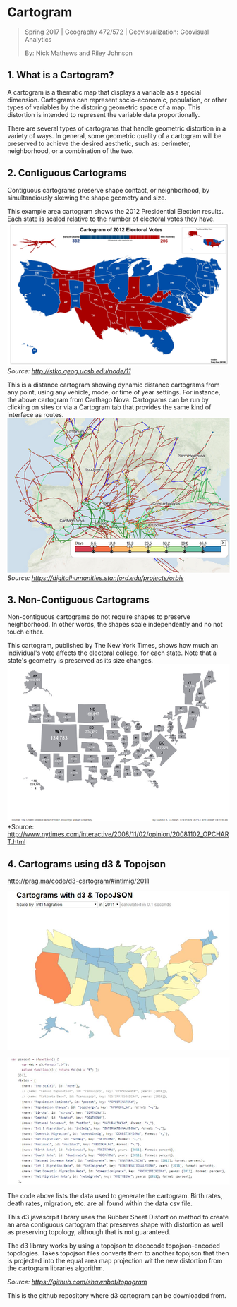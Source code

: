 # Cartogram

> Spring 2017 | Geography 472/572 | Geovisualization: Geovisual Analytics
>
> By: Nick Mathews and Riley Johnson

## 1. What is a Cartogram?

A cartogram is a thematic map that displays a variable as a spacial dimension. Cartograms can represent socio-economic, population, or other types of variables by the distoring geometric space of a map. This distortion is intended to represent the variable data proportionally.

There are several types of cartograms that handle geometric distortion in a variety of ways. In general, some geometric quality of a cartogram will be preserved to achieve the desired aesthetic, such as: perimeter, neighborhood, or a combination of the two. 

## 2. Contiguous Cartograms

Contiguous cartograms preserve shape contact, or neighborhood, by simultaneiously skewing the shape geometry and size.

This example area cartogram shows the 2012 Presidential Election results. Each state is scaled relative to the number of electoral votes they have.
![cartogramUSelection_SongGao](img/cartogramUSelection_SongGao.jpg)
*Source: http://stko.geog.ucsb.edu/node/11*

This is a distance cartogram showing dynamic distance cartograms from any point, using any vehicle, mode, or time of year settings. For instance, the above cartogram from Carthago Nova. Cartograms can be run by clicking on sites or via a Cartogram tab that provides the same kind of interface as routes.
![o2cart](img/o2cart.png)
*Source: https://digitalhumanities.stanford.edu/projects/orbis*


## 3. Non-Contiguous Cartograms

Non-contiguous cartograms do not require shapes to preserve neighborhood. In other words, the shapes scale independently and no not touch either.

This cartogram, published by The New York Times, shows how much an individual's vote affects the electoral college, for each state. Note that a state's geometry is preserved as its size changes.
![non-contiguous-nytimes.png](img/non-contiguous-nytimes.png)
*Source: http://www.nytimes.com/interactive/2008/11/02/opinion/20081102_OPCHART.html



## 4. Cartograms using d3 & Topojson

http://prag.ma/code/d3-cartogram/#intlmig/2011

![d2carto](img/d2carto.JPG)

![d3examples](img/d3examples.JPG)

The code above lists the data used to generate the cartogram. Birth rates, death rates, migration, etc. are all found within the data csv file.

This d3 javascrpit library uses the Rubber Sheet Distortion method to create an area contiguous cartogram that preserves shape with distortion as well as preserving topology, although that is not guaranteed. 



The d3 library works by using a topojson to decocode topojson-encoded topologies. Takes topojson files converts them to another topojson that then is projected into the equal area map projection wit  the new distortion from the cartogram libraries algorithm.



*Source: https://github.com/shawnbot/topogram*

This is the github repository where d3 cartogram can be downloaded from.
